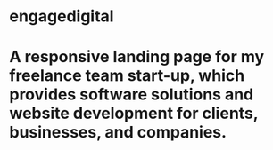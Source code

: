 # engagedigital

<h1>A responsive landing page for my freelance team start-up, which provides software solutions and website development for clients, businesses, and companies. 



